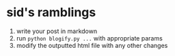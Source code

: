 # sid's ramblings

1. write your post in markdown
2. run `python blogify.py ...` with appropriate params
3. modify the outputted html file with any other changes